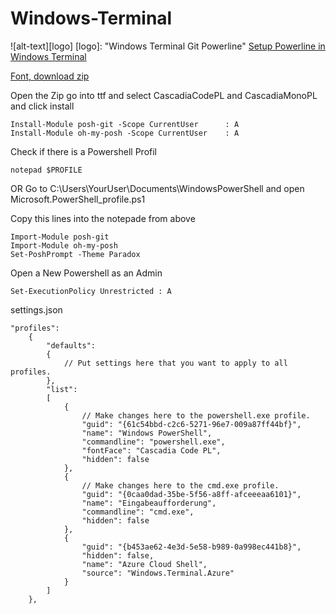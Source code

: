 # Windows-Terminal

![alt-text][logo]
[logo]: "Windows Terminal Git Powerline"
[Setup Powerline in Windows Terminal](https://docs.microsoft.com/en-us/windows/terminal/tutorials/powerline-setup)

[Font, download zip](https://github.com/microsoft/cascadia-code/releases)

Open the Zip go into ttf and select CascadiaCodePL and CascadiaMonoPL and click install

```
Install-Module posh-git -Scope CurrentUser      : A
Install-Module oh-my-posh -Scope CurrentUser    : A
```
Check if there is a Powershell Profil
```
notepad $PROFILE
```
OR Go to C:\Users\YourUser\Documents\WindowsPowerShell and open Microsoft.PowerShell_profile.ps1

Copy this lines into the notepade from above
```
Import-Module posh-git
Import-Module oh-my-posh
Set-PoshPrompt -Theme Paradox
```
Open a New Powershell as an Admin
```
Set-ExecutionPolicy Unrestricted : A
```

settings.json
```
"profiles":
    {
        "defaults":
        {
            // Put settings here that you want to apply to all profiles.
        },
        "list":
        [
            {
                // Make changes here to the powershell.exe profile.
                "guid": "{61c54bbd-c2c6-5271-96e7-009a87ff44bf}",
                "name": "Windows PowerShell",
                "commandline": "powershell.exe",
                "fontFace": "Cascadia Code PL",
                "hidden": false
            },
            {
                // Make changes here to the cmd.exe profile.
                "guid": "{0caa0dad-35be-5f56-a8ff-afceeeaa6101}",
                "name": "Eingabeaufforderung",
                "commandline": "cmd.exe",
                "hidden": false
            },
            {
                "guid": "{b453ae62-4e3d-5e58-b989-0a998ec441b8}",
                "hidden": false,
                "name": "Azure Cloud Shell",
                "source": "Windows.Terminal.Azure"
            }
        ]
    },
```